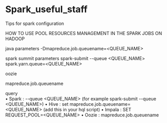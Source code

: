 # Spark_useful_staff
Tips for spark configuration

HOW TO USE POOL RESOURCES MANAGEMENT IN THE SPARK JOBS ON HADOOP 

java parameters
-Dmapreduce.job.queuename=<QUEUE_NAME>

spark summit parameters
spark-submit   --queue <QUEUE_NAME>
spark.yarn.queue=<QUEUE_NAME>

oozie

<global>
        <configuration>
            <property>
                <name>mapreduce.job.queuename</name>
                <value><QUEUE_NAME></value>
            </property>
        </configuration>
    </global>

	

query	
•	Spark : --queue <QUEUE_NAME> (for example spark-submit   --queue <QUEUE_NAME>)
•	Hive : set mapreduce.job.queuename=<QUEUE_NAME> (add this in your hql script)
•	Impala : SET REQUEST_POOL=<QUEUE_NAME>
•	Oozie : mapreduce.job.queuename
